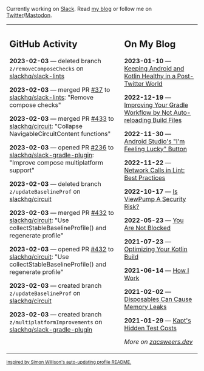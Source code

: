 Currently working on [Slack](https://slack.com/). Read [my blog](https://zacsweers.dev/) or follow me on [Twitter](https://twitter.com/ZacSweers)/[Mastodon](https://hachyderm.io/@ZacSweers).

<table><tr><td valign="top" width="60%">

## GitHub Activity
<!-- githubActivity starts -->
**2023-02-03** — deleted branch `z/removeComposeChecks` on [slackhq/slack-lints](https://github.com/slackhq/slack-lints)

**2023-02-03** — merged PR [#37](https://github.com/slackhq/slack-lints/pull/37) to [slackhq/slack-lints](https://github.com/slackhq/slack-lints): "Remove compose checks"

**2023-02-03** — merged PR [#433](https://github.com/slackhq/circuit/pull/433) to [slackhq/circuit](https://github.com/slackhq/circuit): "Collapse NavigableCircuitContent functions"

**2023-02-03** — opened PR [#236](https://github.com/slackhq/slack-gradle-plugin/pull/236) to [slackhq/slack-gradle-plugin](https://github.com/slackhq/slack-gradle-plugin): "Improve compose multiplatform support"

**2023-02-03** — deleted branch `z/updateBaselineProf` on [slackhq/circuit](https://github.com/slackhq/circuit)

**2023-02-03** — merged PR [#432](https://github.com/slackhq/circuit/pull/432) to [slackhq/circuit](https://github.com/slackhq/circuit): "Use collectStableBaselineProfile() and regenerate profile"

**2023-02-03** — opened PR [#432](https://github.com/slackhq/circuit/pull/432) to [slackhq/circuit](https://github.com/slackhq/circuit): "Use collectStableBaselineProfile() and regenerate profile"

**2023-02-03** — created branch `z/updateBaselineProf` on [slackhq/circuit](https://github.com/slackhq/circuit)

**2023-02-03** — created branch `z/multiplatformImprovements` on [slackhq/slack-gradle-plugin](https://github.com/slackhq/slack-gradle-plugin)
<!-- githubActivity ends -->
</td><td valign="top" width="40%">

## On My Blog
<!-- blog starts -->
**2023-01-10** — [Keeping Android and Kotlin Healthy in a Post-Twitter World](https://www.zacsweers.dev/keeping-android-healthy/)

**2022-12-19** — [Improving Your Gradle Workflow by Not Auto-reloading Build Files](https://www.zacsweers.dev/improving-your-workflow-by-not-auto-reloading-build-files/)

**2022-11-30** — [Android Studio's "I'm Feeling Lucky" Button](https://www.zacsweers.dev/android-studios-im-feeling-lucky-button/)

**2022-11-22** — [Network Calls in Lint: Best Practices](https://www.zacsweers.dev/network-calls-in-lint-best-practices/)

**2022-10-17** — [Is ViewPump A Security Risk?](https://www.zacsweers.dev/is-viewpump-a-security-risk/)

**2022-05-23** — [You Are Not Blocked](https://www.zacsweers.dev/you-are-not-blocked/)

**2021-07-23** — [Optimizing Your Kotlin Build](https://www.zacsweers.dev/optimizing-your-kotlin-build/)

**2021-06-14** — [How I Work](https://www.zacsweers.dev/how-i-work/)

**2021-02-02** — [Disposables Can Cause Memory Leaks](https://www.zacsweers.dev/disposables-can-cause-memory-leaks/)

**2021-01-29** — [Kapt's Hidden Test Costs](https://www.zacsweers.dev/kapts-hidden-test-costs/)
<!-- blog ends -->
_More on [zacsweers.dev](https://zacsweers.dev/)_
</td></tr></table>

<sub><a href="https://simonwillison.net/2020/Jul/10/self-updating-profile-readme/">Inspired by Simon Willison's auto-updating profile README.</a></sub>